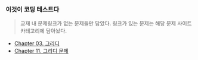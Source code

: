 ### 이것이 코딩 테스트다
> 교재 내 문제링크가 없는 문제들만 담았다. 링크가 있는 문제는 해당 문제 사이트 카테고리에 담아놨다.


- [Chapter 03. 그리디](Chapter3.md)
- [Chapter 11. 그리디 문제](Chapter11.md)